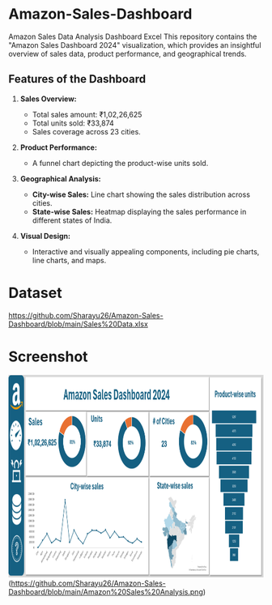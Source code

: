 # Amazon-Sales-Dashboard
Amazon Sales Data Analysis Dashboard Excel
This repository contains the "Amazon Sales Dashboard 2024" visualization, which provides an insightful overview of sales data, product performance, and geographical trends.

## Features of the Dashboard

1. **Sales Overview:**
   - Total sales amount: ₹1,02,26,625
   - Total units sold: ₹33,874
   - Sales coverage across 23 cities.

2. **Product Performance:**
   - A funnel chart depicting the product-wise units sold.

3. **Geographical Analysis:**
   - **City-wise Sales:** Line chart showing the sales distribution across cities.
   - **State-wise Sales:** Heatmap displaying the sales performance in different states of India.

4. **Visual Design:**
   - Interactive and visually appealing components, including pie charts, line charts, and maps.

# Dataset
https://github.com/Sharayu26/Amazon-Sales-Dashboard/blob/main/Sales%20Data.xlsx

# Screenshot

<img src="https://github.com/Sharayu26/Amazon-Sales-Dashboard/blob/main/Amazon%20Sales%20Analysis.png" alt="myql-logo" width="800" height="400"/>(https://github.com/Sharayu26/Amazon-Sales-Dashboard/blob/main/Amazon%20Sales%20Analysis.png) &nbsp;
